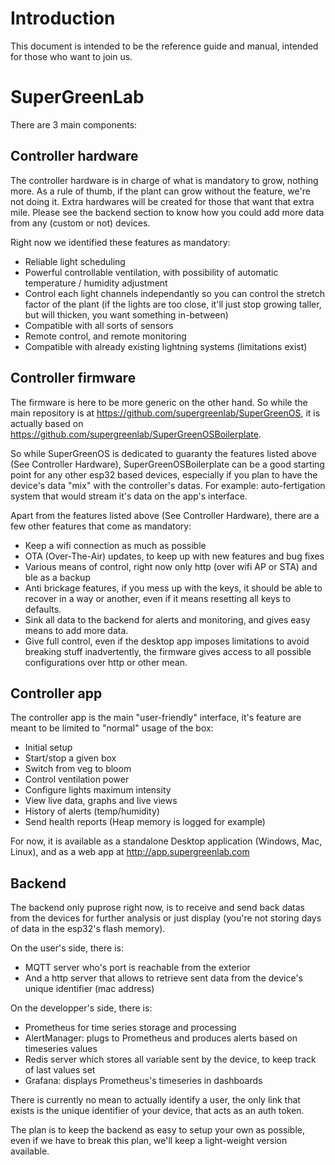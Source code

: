 # Introduction

This document is intended to be the reference guide and manual, intended for those who want to join us.

# SuperGreenLab

There are 3 main components:

## Controller hardware

The controller hardware is in charge of what is mandatory to grow, nothing more. As a rule of thumb, if the plant can grow without the feature, we're not doing it.
Extra hardwares will be created for those that want that extra mile. Please see the backend section to know how you could add more data from any (custom or not) devices.

Right now we identified these features as mandatory:

- Reliable light scheduling
- Powerful controllable ventilation, with possibility of automatic temperature / humidity adjustment
- Control each light channels independantly so you can control the stretch factor of the plant (if the lights are too close, it'll just stop growing taller, but will thicken, you want something in-between)
- Compatible with all sorts of sensors
- Remote control, and remote monitoring
- Compatible with already existing lightning systems (limitations exist)

## Controller firmware

The firmware is here to be more generic on the other hand.
So while the main repository is at https://github.com/supergreenlab/SuperGreenOS, it is actually based on https://github.com/supergreenlab/SuperGreenOSBoilerplate.

So while SuperGreenOS is dedicated to guaranty the features listed above (See Controller Hardware), SuperGreenOSBoilerplate can be a good starting point for any other esp32 based devices, especially if you plan to have the device's data "mix" with the controller's datas.
For example: auto-fertigation system that would stream it's data on the app's interface.

Apart from the features listed above (See Controller Hardware), there are a few other features that come as mandatory:

- Keep a wifi connection as much as possible
- OTA (Over-The-Air) updates, to keep up with new features and bug fixes
- Various means of control, right now only http (over wifi AP or STA) and ble as a backup
- Anti brickage features, if you mess up with the keys, it should be able to recover in a way or another, even if it means resetting all keys to defaults.
- Sink all data to the backend for alerts and monitoring, and gives easy means to add more data.
- Give full control, even if the desktop app imposes limitations to avoid breaking stuff inadvertently, the firmware gives access to all possible configurations over http or other mean.

## Controller app

The controller app is the main "user-friendly" interface, it's feature are meant to be limited to "normal" usage of the box:

- Initial setup
- Start/stop a given box
- Switch from veg to bloom
- Control ventilation power
- Configure lights maximum intensity
- View live data, graphs and live views
- History of alerts (temp/humidity)
- Send health reports (Heap memory is logged for example)

For now, it is available as a standalone Desktop application (Windows, Mac, Linux), and as a web app at http://app.supergreenlab.com

## Backend

The backend only puprose right now, is to receive and send back datas from the devices for further analysis or just display (you're not storing days of data in the esp32's flash memory).

On the user's side, there is:
- MQTT server who's port is reachable from the exterior
- And a http server that allows to retrieve sent data from the device's unique identifier (mac address)

On the developper's side, there is:
- Prometheus for time series storage and processing
- AlertManager: plugs to Prometheus and produces alerts based on timeseries values
- Redis server which stores all variable sent by the device, to keep track of last values set
- Grafana: displays Prometheus's timeseries in dashboards

There is currently no mean to actually identify a user, the only link that exists is the unique identifier of your device, that acts as an auth token. 

The plan is to keep the backend as easy to setup your own as possible, even if we have to break this plan, we'll keep a light-weight version available.


